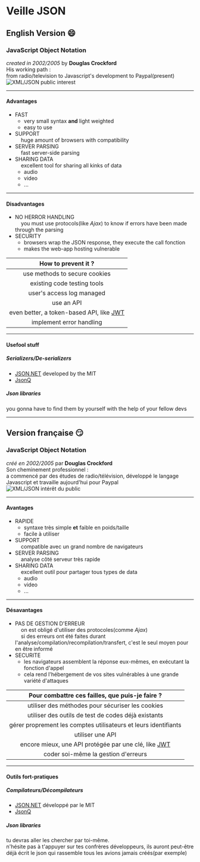 # Veille JSON
## English Version :smile:
### JavaScript Object Notation
*created in 2002/2005* by **Douglas Crockford**   
His working path :   
from radio/television to Javascript's development to Paypal(present)
![XML/JSON public interest](https://cdn-images-1.medium.com/max/1600/1*cU8rwGI0WgtCWP91SIy3-w.png)
***
#### Advantages
* FAST
    - very small syntax **and** light weighted
    - easy to use
* SUPPORT   
&nbsp; &nbsp; huge amount of browsers with compatibility
* SERVER PARSING   
&nbsp; &nbsp; fast server-side parsing
* SHARING DATA   
&nbsp; &nbsp; excellent tool for sharing all kinks of data
    + audio
    + video
    + ... 
***
#### Disadvantages
* NO HERROR HANDLING   
&nbsp; &nbsp; you must use protocols(like *Ajax*) to know if errors have been made through the parsing
* SECURITY
    - browsers wrap the JSON response, they execute the call fonction
    - makes the web-app hosting vulnerable   

|**How to prevent it ?**|
|:-:|
|use methods to secure cookies|
|existing code testing tools|
|user's access log managed|
|use an API|
|even better, a token-based API, like [JWT](https://jwt.io/)|
|implement error handling|
***
#### Usefool stuff 
##### Serializers/De-serializers
* [JSON.NET](https://www.newtonsoft.com/json) developed by the MIT
* [JsonQ](http://ignitersworld.com/lab/jsonQ.html)
##### Json libraries
you gonna have to find them by yourself with the help of your fellow devs


---
## Version française :smirk:
### JavaScript Object Notation
*créé en 2002/2005* par **Douglas Crockford**   
Son cheminement professionnel :   
a commencé par des études de radio/télévision, développé le langage Javascript et travaille aujourd'hui pour Paypal
![XML/JSON intérêt du public](https://cdn-images-1.medium.com/max/1600/1*cU8rwGI0WgtCWP91SIy3-w.png)
***
#### Avantages
* RAPIDE
    - syntaxe très simple **et** faible en poids/taille
    - facile à utiliser
* SUPPORT   
&nbsp; &nbsp; compatible avec un grand nombre de navigateurs
* SERVER PARSING   
&nbsp; &nbsp; analyse côté serveur très rapide
* SHARING DATA   
&nbsp; &nbsp; excellent outil pour partager tous types de data
    + audio
    + video
    + ...
*** 
#### Désavantages
* PAS DE GESTION D'ERREUR   
&nbsp; &nbsp; on est obligé d'utiliser des protocoles(comme *Ajax*)   
&nbsp; &nbsp; si des erreurs ont été faites durant l'analyse/compilation/recompilation/transfert, c'est le seul moyen pour en être informé
* SECURITE
    - les navigateurs assemblent la réponse eux-mêmes, en exécutant la fonction d'appel
    - cela rend l'hébergement de vos sites vulnérables à une grande variété d'attaques   

|**Pour combattre ces failles, que puis-je faire ?**|
|:-:|
|utiliser des méthodes pour sécuriser les cookies|
|utiliser des outils de test de codes déjà existants|
|gérer proprement les comptes utilisateurs et leurs identifiants|
|utiliser une API|
|encore mieux, une API protégée par une clé, like [JWT](https://jwt.io/)|
|coder soi-même la gestion d'erreurs|
***
#### Outils fort-pratiques 
##### Compilateurs/Décompilateurs
* [JSON.NET](https://www.newtonsoft.com/json) développé par le MIT
* [JsonQ](http://ignitersworld.com/lab/jsonQ.html)
##### Json libraries
tu devras aller les chercher par toi-même.   
n'hésite pas à t'appuyer sur tes confrères développeurs, ils auront peut-être déjà écrit le json qui rassemble tous les avions jamais créés(par exemple) 

